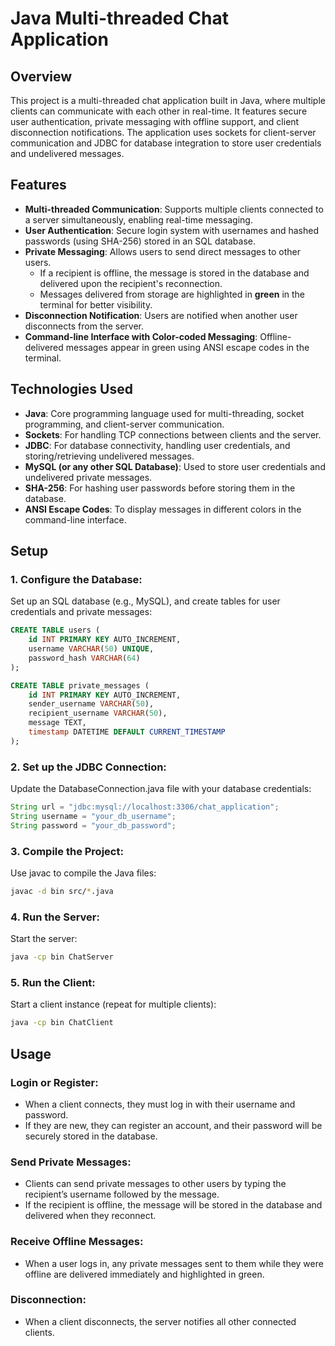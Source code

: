 # Java Multi-threaded Chat Application

## Overview

This project is a multi-threaded chat application built in Java, where multiple clients can communicate with each other in real-time. It features secure user authentication, private messaging with offline support, and client disconnection notifications. The application uses sockets for client-server communication and JDBC for database integration to store user credentials and undelivered messages.

## Features

- **Multi-threaded Communication**: Supports multiple clients connected to a server simultaneously, enabling real-time messaging.
- **User Authentication**: Secure login system with usernames and hashed passwords (using SHA-256) stored in an SQL database.
- **Private Messaging**: Allows users to send direct messages to other users.
  - If a recipient is offline, the message is stored in the database and delivered upon the recipient's reconnection.
  - Messages delivered from storage are highlighted in **green** in the terminal for better visibility.
- **Disconnection Notification**: Users are notified when another user disconnects from the server.
- **Command-line Interface with Color-coded Messaging**: Offline-delivered messages appear in green using ANSI escape codes in the terminal.

## Technologies Used

- **Java**: Core programming language used for multi-threading, socket programming, and client-server communication.
- **Sockets**: For handling TCP connections between clients and the server.
- **JDBC**: For database connectivity, handling user credentials, and storing/retrieving undelivered messages.
- **MySQL (or any other SQL Database)**: Used to store user credentials and undelivered private messages.
- **SHA-256**: For hashing user passwords before storing them in the database.
- **ANSI Escape Codes**: To display messages in different colors in the command-line interface.


## Setup

### 1. Configure the Database:

Set up an SQL database (e.g., MySQL), and create tables for user credentials and private messages:

```sql
CREATE TABLE users (
    id INT PRIMARY KEY AUTO_INCREMENT,
    username VARCHAR(50) UNIQUE,
    password_hash VARCHAR(64)
);

CREATE TABLE private_messages (
    id INT PRIMARY KEY AUTO_INCREMENT,
    sender_username VARCHAR(50),
    recipient_username VARCHAR(50),
    message TEXT,
    timestamp DATETIME DEFAULT CURRENT_TIMESTAMP
);
```
### 2. Set up the JDBC Connection:

Update the DatabaseConnection.java file with your database credentials:
```java
String url = "jdbc:mysql://localhost:3306/chat_application";
String username = "your_db_username";
String password = "your_db_password";
```
### 3. Compile the Project:
Use javac to compile the Java files:
```bash
javac -d bin src/*.java
```
### 4. Run the Server:
Start the server:
```bash
java -cp bin ChatServer
```
 ### 5. Run the Client:
Start a client instance (repeat for multiple clients):
```bash
java -cp bin ChatClient
```
## Usage
### Login or Register:
- When a client connects, they must log in with their username and password.
- If they are new, they can register an account, and their password will be securely stored in the database.
### Send Private Messages:
- Clients can send private messages to other users by typing the recipient’s username followed by the message.
- If the recipient is offline, the message will be stored in the database and delivered when they reconnect.
### Receive Offline Messages:
- When a user logs in, any private messages sent to them while they were offline are delivered immediately and highlighted in green.
### Disconnection:
- When a client disconnects, the server notifies all other connected clients.

